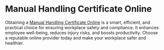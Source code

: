 # Manual Handling Certificate Online
Obtaining a [Manual Handling Certificate Online](https://www.irish-manualhandling.ie/) is a smart, efficient, and practical choice for ensuring workplace safety and compliance. It enhances employee well-being, reduces injury risks, and boosts productivity. Choose a reputable online provider today and make your workplace safer and healthier.
